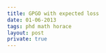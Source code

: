 ```yaml
---
title: GPGO with expected loss
date: 01-06-2013
tags: phd math horace
layout: post
private: true
---
```


